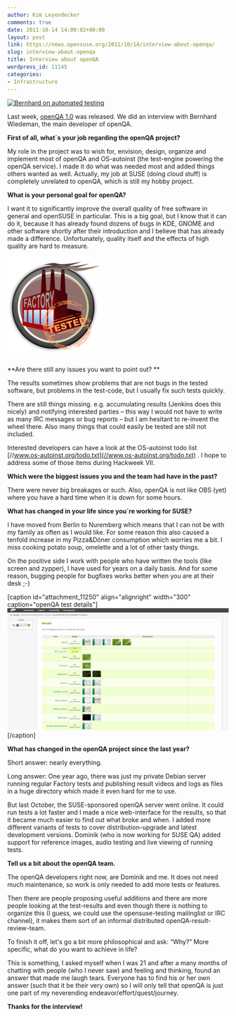```yaml
---
author: Kim Leyendecker
comments: true
date: 2011-10-14 14:00:02+00:00
layout: post
link: https://news.opensuse.org/2011/10/14/interview-about-openqa/
slug: interview-about-openqa
title: Interview about openQA
wordpress_id: 11145
categories:
- Infrastructure
---
```


[![Bernhard on automated testing](//farm2.static.flickr.com/1178/5105172195_1f03052d1a_m.jpg)](//www.flickr.com/photos/andreasjaeger/5105172195/)

Last week, [openQA 1.0](//news.opensuse.org"") was released. We did an interview with Bernhard Wiedeman, the main developer of openQA.
<!-- more -->


**First of all, what´s your job regarding the openQA project?**




My role in the project was to wish for, envision, design, organize and implement most of openQA and OS-autoinst (the test-engine powering the openQA service). I made it do what was needed most and added things others wanted as well. Actually, my job at SUSE (doing cloud stuff) is completely unrelated to openQA, which is still my hobby project.





**What is your personal goal for openQA?**




I want it to significantly improve the overall quality of free software in general and openSUSE in particular. This is a big goal, but I know that it can do it, because it has already found dozens of bugs in KDE, GNOME and other software shortly after their introduction and I believe that has already made a difference. Unfortunately, quality itself and the effects of high quality are hard to measure.



[![](/wp-content/uploads/2011/10/factory-tested1.png)](//news.opensuse.org/2011/10/14/interview-about-openqa/factory-tested-2/)



**Are there still any issues you want to point out? **




The results sometimes show problems that are not bugs in the tested software, but problems in the test-code, but I usually fix such tests quickly.




There are still things missing. e.g. accumulating results (Jenkins does this nicely) and notifying interested parties – this way I would not have to write as many IRC messages or bug reports – but I am hesitant to re-invent the wheel there. Also many things that could easily be tested are still not included.




Interested developers can have a look at the OS-autoinst todo list [//www.os-autoinst.org/todo.txt](//www.os-autoinst.org/todo.txt) . I hope to address some of those items during Hackweek VII.





**Which were the biggest issues you and the team had have in the past?**




There were never big breakages or such. Also, openQA is not like OBS (yet) where you have a hard time when it is down for some hours.





**What has changed in your life since you´re working for SUSE?**




I have moved from Berlin to Nuremberg which means that I can not be with my family as often as I would like. For some reason this also caused a tenfold increase in my Pizza&Döner consumption which worries me a bit. I miss cooking potato soup, omelette and a lot of other tasty things.




On the positive side I work with people who have written the tools (like screen and zypper), I have used for years on a daily basis. And for some reason, bugging people for bugfixes works better when you are at their desk ;-)



[caption id="attachment_11250" align="alignright" width="300" caption="openQA test details"][![openQA test details](/wp-content/uploads/2011/10/openQA-test-details.png)](//news.opensuse.org/2011/10/14/interview-about-openqa/openqa-test-details/)[/caption]



**What has changed in the openQA project since the last year?**




Short answer: nearly everything.




Long answer: One year ago, there was just my private Debian server running regular Factory tests and publishing result videos and logs as files in a huge directory which made it even hard for me to use.




But last October, the SUSE-sponsored openQA server went online. It could run tests a lot faster and I made a nice web-interface for the results, so that it became much easier to find out what broke and when. I added more different variants of tests to cover distribution-upgrade and latest development versions. Dominik (who is now working for SUSE QA) added support for reference images, audio testing and live viewing of running tests.





**Tell us a bit about the openQA team.**




The openQA developers right now, are Dominik and me. It does not need much maintenance, so work is only needed to add more tests or features.




Then there are people proposing useful additions and there are more people looking at the test-results and even though there is nothing to organize this (I guess, we could use the opensuse-testing mailinglist or IRC channel), it makes them sort of an informal distributed openQA-result-review-team.





To finish it off, let's go a bit more philosophical and ask: “Why?” More specific, what do you want to achieve in life?




This is something, I asked myself when I was 21 and after a many months of chatting with people (who I never saw) and feeling and thinking, found an answer that made me laugh tears. Everyone has to find his or her own answer (such that it be their very own) so I will only tell that openQA is just one part of my neverending endeavor/effort/quest/journey.






**Thanks for the interview!**
